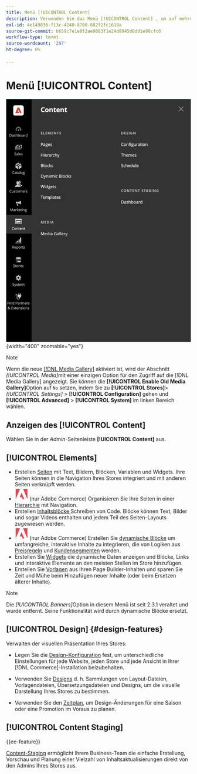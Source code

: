 ```yaml
---
title: Menü [!UICONTROL Content]
description: Verwenden Sie das Menü [!UICONTROL Content] , um auf mehrere Funktionen zum Verwalten des Inhalts in Ihrem Store zuzugreifen.
exl-id: 4e149836-f13c-4240-8700-882f2fc1619a
source-git-commit: b659c7e1e8f2ae9883f1e24d8045d6dd1e90cfc0
workflow-type: tm+mt
source-wordcount: '297'
ht-degree: 0%

---
```


# Menü [!UICONTROL Content]

![Das im Admin angezeigte [!UICONTROL Content]-Menü](./assets/admin-menu-content.png){width="400" zoomable="yes"}

>[!NOTE]
>
>Wenn die neue [[!DNL Media Gallery]](media-gallery.md) aktiviert ist, wird der Abschnitt _[!UICONTROL Media]_&#x200B;mit einer einzigen Option für den Zugriff auf die [!DNL Media Gallery] angezeigt. Sie können die **[!UICONTROL Enable Old Media Gallery]**&#x200B;Option auf `No` setzen, indem Sie zu **[!UICONTROL Stores]**>_[!UICONTROL Settings]_ > **[!UICONTROL Configuration]** gehen und **[!UICONTROL Advanced]** > **[!UICONTROL System]** im linken Bereich wählen.

## Anzeigen des [!UICONTROL Content]

Wählen Sie in der _Admin_-Seitenleiste **[!UICONTROL Content]** aus.

## [!UICONTROL Elements]

- Erstellen [Seiten](pages.md) mit Text, Bildern, Blöcken, Variablen und Widgets. Ihre Seiten können in die Navigation Ihres Stores integriert und mit anderen Seiten verknüpft werden.
- ![Adobe Commerce](../assets/adobe-logo.svg) (nur Adobe Commerce) Organisieren Sie Ihre Seiten in einer [Hierarchie](page-hierarchy.md) mit Navigation.
- Erstellen [ Inhaltsblöcke ](blocks.md) Schreiben von Code. Blöcke können Text, Bilder und sogar Videos enthalten und jedem Teil des Seiten-Layouts zugewiesen werden.
- ![Adobe Commerce](../assets/adobe-logo.svg) (nur Adobe Commerce) Erstellen Sie [dynamische Blöcke](dynamic-blocks.md) um umfangreiche, interaktive Inhalte zu integrieren, die von Logiken aus [Preisregeln](../merchandising-promotions/introduction.md#promotions) und [Kundensegmenten](../customers/customer-segments.md) werden.
- Erstellen Sie [Widgets](widgets.md) die dynamische Daten anzeigen und Blöcke, Links und interaktive Elemente an den meisten Stellen im Store hinzufügen.
- Erstellen Sie [Vorlagen](../page-builder/templates.md) aus Ihren Page Builder-Inhalten und sparen Sie Zeit und Mühe beim Hinzufügen neuer Inhalte (oder beim Ersetzen älterer Inhalte).

>[!NOTE]
>
>Die _[!UICONTROL Banners]_&#x200B;Option in diesem Menü ist seit 2.3.1 veraltet und wurde entfernt. Seine Funktionalität wird durch dynamische Blöcke ersetzt.

## [!UICONTROL Design] {#design-features}

Verwalten der visuellen Präsentation Ihres Stores:

- Legen Sie die [Design-Konfiguration](configuration.md) fest, um unterschiedliche Einstellungen für jede Website, jeden Store und jede Ansicht in Ihrer [!DNL Commerce]-Installation beizubehalten.

- Verwenden Sie [Designs](themes.md) d. h. Sammlungen von Layout-Dateien, Vorlagendateien, Übersetzungsdateien und Designs, um die visuelle Darstellung Ihres Stores zu bestimmen.

- Verwenden Sie den [Zeitplan](schedule.md), um Design-Änderungen für eine Saison oder eine Promotion im Voraus zu planen.

## [!UICONTROL Content Staging]

{{ee-feature}}

[Content-Staging](content-staging.md) ermöglicht Ihrem Business-Team die einfache Erstellung, Vorschau und Planung einer Vielzahl von Inhaltsaktualisierungen direkt von den Admins Ihres Stores aus.
